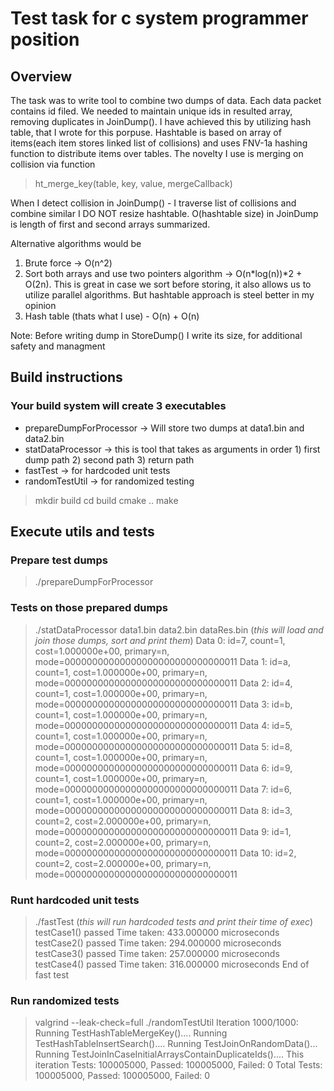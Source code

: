 # Test task for c system programmer position

## Overview
The task was to write tool to combine two dumps of data. Each data packet contains id filed. We needed to maintain unique ids in resulted array, removing duplicates in JoinDump().
I have achieved this by utilizing hash table, that I wrote for this porpuse. 
Hashtable is based on array of items(each item stores linked list of collisions) and uses FNV-1a hashing function to distribute items over tables. 
The novelty I use is merging on collision via function
> ht_merge_key(table, key, value, mergeCallback)  

When I detect collision in JoinDump() - I traverse list of collisions and combine similar 
I DO NOT resize hashtable. O(hashtable size) in JoinDump is length of first and second arrays summarized.

Alternative algorithms would be 
1) Brute force ->  O(n^2)
2) Sort both arrays and use two pointers algorithm -> O(n*log(n))*2 + O(2n). 
This is great in case we sort before storing, it also allows us to utilize parallel algorithms. But hashtable approach is steel better in my opinion
3) Hash table (thats what I use) - O(n) + O(n)

Note: Before writing dump in StoreDump() I write its size, for additional safety and managment

## Build instructions

### Your build system will create 3 executables
- prepareDumpForProcessor -> Will store two dumps at data1.bin and data2.bin
- statDataProcessor -> this is tool that takes as arguments in order 1) first dump path 2) second path 3) return path
- fastTest -> for hardcoded unit tests
- randomTestUtil -> for randomized testing
>mkdir build
>cd build
>cmake ..
>make
## Execute utils and tests
### Prepare test dumps
>./prepareDumpForProcessor 
 ### Tests on those prepared dumps
>./statDataProcessor data1.bin data2.bin dataRes.bin (*this will load and join those dumps, sort and print them*)
>Data 0: id=7, count=1, cost=1.000000e+00, primary=n, mode=00000000000000000000000000000011
>Data 1: id=a, count=1, cost=1.000000e+00, primary=n, mode=00000000000000000000000000000011
>Data 2: id=4, count=1, cost=1.000000e+00, primary=n, mode=00000000000000000000000000000011
>Data 3: id=b, count=1, cost=1.000000e+00, primary=n, mode=00000000000000000000000000000011
>Data 4: id=5, count=1, cost=1.000000e+00, primary=n, mode=00000000000000000000000000000011
>Data 5: id=8, count=1, cost=1.000000e+00, primary=n, mode=00000000000000000000000000000011
>Data 6: id=9, count=1, cost=1.000000e+00, primary=n, mode=00000000000000000000000000000011
>Data 7: id=6, count=1, cost=1.000000e+00, primary=n, mode=00000000000000000000000000000011
>Data 8: id=3, count=2, cost=2.000000e+00, primary=n, mode=00000000000000000000000000000011
>Data 9: id=1, count=2, cost=2.000000e+00, primary=n, mode=00000000000000000000000000000011
>Data 10: id=2, count=2, cost=2.000000e+00, primary=n, mode=00000000000000000000000000000011
### Runt hardcoded unit tests
>./fastTest (*this will run hardcoded tests and print their time of exec*)
>testCase1() passed
Time taken: 433.000000 microseconds
testCase2() passed
Time taken: 294.000000 microseconds
testCase3() passed
Time taken: 257.000000 microseconds
testCase4() passed
Time taken: 316.000000 microseconds
End of fast test
### Run randomized tests
>valgrind --leak-check=full ./randomTestUtil
>Iteration 1000/1000:
Running TestHashTableMergeKey()....
Running TestHashTableInsertSearch()....
Running TestJoinOnRandomData()...
Running TestJoinInCaseInitialArraysContainDuplicateIds()....
This iteration Tests: 100005000, Passed: 100005000, Failed: 0
Total Tests: 100005000, Passed: 100005000, Failed: 0
